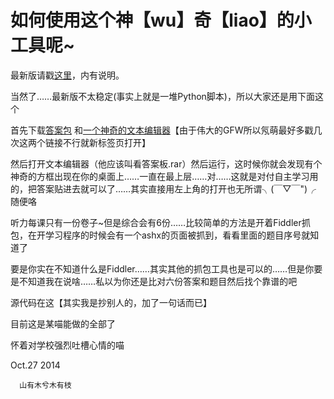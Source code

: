 如何使用这个神【wu】奇【liao】的小工具呢~
==============
最新版请戳[这里](https://github.com/NKUCodingCat/Something-Else/blob/master/%E8%8B%B1%E8%AF%AD%E8%87%AA%E4%B8%BB%E5%AD%A6%E4%B9%A0/%E5%88%B7%E9%A2%98-%E6%94%B9%E8%BF%9B%E7%89%88%E6%9C%AC.rar?raw=true)，内有说明。


当然了……最新版不太稳定(事实上就是一堆Python脚本)，所以大家还是用下面这个


首先下载[答案包](https://github.com/NKUCodingCat/Something-Else/blob/master/%E8%8B%B1%E8%AF%AD%E8%87%AA%E4%B8%BB%E5%AD%A6%E4%B9%A0/%E7%AD%94%E6%A1%88.rar?raw=true)
和[一个神奇的文本编辑器](https://github.com/NKUCodingCat/Something-Else/blob/master/%E8%8B%B1%E8%AF%AD%E8%87%AA%E4%B8%BB%E5%AD%A6%E4%B9%A0/%E7%9C%8B%E7%AD%94%E6%A1%88%E6%9D%BF.rar?raw=true)【由于伟大的GFW所以氖萌最好多戳几次这两个链接不行就新标签页打开】



然后打开文本编辑器（他应该叫看答案板.rar）然后运行，这时候你就会发现有个神奇的方框出现在你的桌面上……一直在最上层……对……这就是对付自主学习用的，把答案贴进去就可以了……其实直接用左上角的打开也无所谓╮(￣▽￣")╭ 随便咯

听力每课只有一份卷子~但是综合会有6份……比较简单的方法是开着Fiddler抓包，在开学习程序的时候会有一个ashx的页面被抓到，看看里面的题目序号就知道了

要是你实在不知道什么是Fiddler……其实其他的抓包工具也是可以的……但是你要是不知道我在说啥……私以为你还是比对六份答案和题目然后找个靠谱的吧

源代码在这【其实我是抄别人的，加了一句话而已】

目前这是某喵能做的全部了

怀着对学校强烈吐槽心情的喵

Oct.27 2014

      山有木兮木有枝
